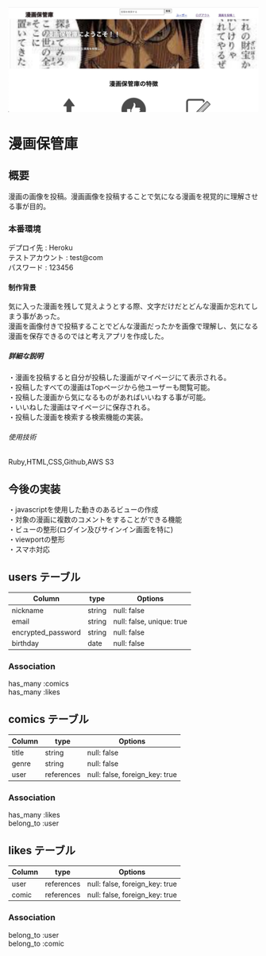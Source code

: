 ![漫画保管庫](mangacollect-sample1.jpg)

# 漫画保管庫<br>

## 概要<br>
漫画の画像を投稿。漫画画像を投稿することで気になる漫画を視覚的に理解させる事が目的。

### 本番環境<br>
デプロイ先 : Heroku<br>
テストアカウント : test@com<br>
パスワード : 123456

#### 制作背景<br>
気に入った漫画を残して覚えようとする際、文字だけだとどんな漫画か忘れてしまう事があった。<br>
漫画を画像付きで投稿することでどんな漫画だったかを画像で理解し、気になる漫画を保存できるのではと考えアプリを作成した。

##### 詳細な説明<br>
・漫画を投稿すると自分が投稿した漫画がマイページにて表示される。<br>
・投稿したすべての漫画はTopページから他ユーザーも閲覧可能。<br>
・投稿した漫画から気になるものがあればいいねする事が可能。<br>
・いいねした漫画はマイページに保存される。<br>
・投稿した漫画を検索する検索機能の実装。

###### 使用技術<br>
Ruby,HTML,CSS,Github,AWS S3

## 今後の実装
・javascriptを使用した動きのあるビューの作成<br>
・対象の漫画に複数のコメントをすることができる機能<br>
・ビューの整形(ログイン及びサインイン画面を特に)<br>
・viewportの整形<br>
・スマホ対応


## users テーブル

  | Column                | type   | Options                   |
  | --------------------- | ------ | ------------------------- |
  | nickname              | string | null: false               |
  | email                 | string | null: false, unique: true |
  | encrypted_password    | string | null: false               |
  | birthday              | date   | null: false               |

### Association
  has_many :comics<br>
  has_many :likes

## comics テーブル

  | Column                | type       | Options                        |
  | --------------------- | ---------- | ------------------------------ |
  | title                 | string     | null: false                    |
  | genre                 | string     | null: false                    |
  | user                  | references | null: false, foreign_key: true |
### Association
  has_many   :likes<br>
  belong_to :user

## likes テーブル

  | Column                | type       | Options                            |
  | --------------------- | ---------- | ---------------------------------- |
  | user                  | references | null: false, foreign_key: true     |
  | comic                 | references | null: false, foreign_key: true     |

### Association
  belong_to :user<br>
  belong_to :comic
